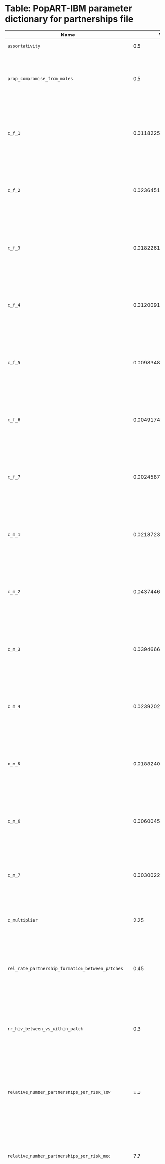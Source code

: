 # Table: PopART-IBM parameter dictionary for partnerships file 
| Name | Value | Description | File | Source | 
|  ---- | ---- | ---- | ---- | ---- |
| `assortativity` | 0.5 | Risk assortativity | partnerships | - |
| `prop_compromise_from_males` | 0.5 | theta, the proportion of compromise in number of sexual partners from males | partnerships | - |
| `c_f_1` | 0.011822581 | Within-community annual partnership formation rates for women in age group 14-17 | partnerships | - |
| `c_f_2` | 0.023645162 | Within-community annual partnership formation rates for women in age group 18-22 | partnerships | - |
| `c_f_3` | 0.018226193 | Within-community annual partnership formation rates for women in age group 23-30 | partnerships | - |
| `c_f_4` | 0.012009144 | Within-community annual partnership formation rates for women in age group 31-40 | partnerships | - |
| `c_f_5` | 0.009834833000000001 | Within-community annual partnership formation rates for women in age group 41-50 | partnerships | - |
| `c_f_6` | 0.004917416 | Within-community annual partnership formation rates for women in age group 51-60 | partnerships | - |
| `c_f_7` | 0.002458708 | Within-community annual partnership formation rates for women in age group 61+ | partnerships | - |
| `c_m_1` | 0.021872336000000003 | Within-community annual partnership formation rates for men in age group 14-17 | partnerships | - |
| `c_m_2` | 0.043744672000000005 | Within-community annual partnership formation rates for men in age group 18-22 | partnerships | - |
| `c_m_3` | 0.039466657 | Within-community annual partnership formation rates for men in age group 23-30 | partnerships | - |
| `c_m_4` | 0.023920296 | Within-community annual partnership formation rates for men in age group 31-40 | partnerships | - |
| `c_m_5` | 0.018824023 | Within-community annual partnership formation rates for men in age group 41-50 | partnerships | - |
| `c_m_6` | 0.006004572 | Within-community annual partnership formation rates for men in age group 51-60 | partnerships | - |
| `c_m_7` | 0.003002286 | Within-community annual partnership formation rates for men in age group 61+ | partnerships | - |
| `c_multiplier` | 2.25 | Multiplier to  for mis-reporting of number of sexual partners | partnerships | - |
| `rel_rate_partnership_formation_between_patches` | 0.45 | Relative rate of formation of partnerships between patches compared to within patches | partnerships | - |
| `rr_hiv_between_vs_within_patch` | 0.3 | Relative HIV transmission risk for partnerships between patches, compared to partnerships within same patch | partnerships | - |
| `relative_number_partnerships_per_risk_low` | 1.0 | Relative number of partnerships for low activity level group (compared to low activity level group) | partnerships | - |
| `relative_number_partnerships_per_risk_med` | 7.7 | Relative number of partnerships for medium activity level group (compared to low activity level group) | partnerships | - |
| `relative_number_partnerships_per_risk_high` | 18.6 | Relative number of partnerships for high activity level group (compared to low activity level group) | partnerships | - |
| `p_age_m_1_1` | 0.935028249 | Age mixing matrix for men | partnerships | - |
| `p_age_m_1_2` | 1.0 | - | partnerships | - |
| `p_age_m_1_3` | 0.0 | - | partnerships | - |
| `p_age_m_1_4` | 0.0 | - | partnerships | - |
| `p_age_m_1_5` | 0.0 | - | partnerships | - |
| `p_age_m_1_6` | 0.0 | - | partnerships | - |
| `p_age_m_1_7` | 0.0 | - | partnerships | - |
| `p_age_m_2_1` | 0.26859504100000003 | - | partnerships | - |
| `p_age_m_2_2` | 0.935028249 | - | partnerships | - |
| `p_age_m_2_3` | 1.0 | - | partnerships | - |
| `p_age_m_2_4` | 0.0 | - | partnerships | - |
| `p_age_m_2_5` | 0.0 | - | partnerships | - |
| `p_age_m_2_6` | 0.0 | - | partnerships | - |
| `p_age_m_2_7` | 0.0 | - | partnerships | - |
| `p_age_m_3_1` | 0.057416268 | - | partnerships | - |
| `p_age_m_3_2` | 0.640862944 | - | partnerships | - |
| `p_age_m_3_3` | 0.9434628979999999 | - | partnerships | - |
| `p_age_m_3_4` | 0.875 | - | partnerships | - |
| `p_age_m_3_5` | 1.0 | - | partnerships | - |
| `p_age_m_3_6` | 0.0 | - | partnerships | - |
| `p_age_m_3_7` | 0.0 | - | partnerships | - |
| `p_age_m_4_1` | 0.012030075 | - | partnerships | - |
| `p_age_m_4_2` | 0.112633181 | - | partnerships | - |
| `p_age_m_4_3` | 0.615780446 | - | partnerships | - |
| `p_age_m_4_4` | 0.9776785709999999 | - | partnerships | - |
| `p_age_m_4_5` | 1.0 | - | partnerships | - |
| `p_age_m_4_6` | 0.0 | - | partnerships | - |
| `p_age_m_4_7` | 0.0 | - | partnerships | - |
| `p_age_m_5_1` | 0.0 | - | partnerships | - |
| `p_age_m_5_2` | 0.023972603 | - | partnerships | - |
| `p_age_m_5_3` | 0.09473684199999999 | - | partnerships | - |
| `p_age_m_5_4` | 0.713178295 | - | partnerships | - |
| `p_age_m_5_5` | 0.932432432 | - | partnerships | - |
| `p_age_m_5_6` | 0.8 | - | partnerships | - |
| `p_age_m_5_7` | 1.0 | - | partnerships | - |
| `p_age_m_6_1` | 0.0 | - | partnerships | - |
| `p_age_m_6_2` | 0.0 | - | partnerships | - |
| `p_age_m_6_3` | 0.023972603 | - | partnerships | - |
| `p_age_m_6_4` | 0.09473684199999999 | - | partnerships | - |
| `p_age_m_6_5` | 0.713178295 | - | partnerships | - |
| `p_age_m_6_6` | 0.932432432 | - | partnerships | - |
| `p_age_m_6_7` | 1.0 | - | partnerships | - |
| `p_age_m_7_1` | 0.0 | - | partnerships | - |
| `p_age_m_7_2` | 0.0 | - | partnerships | - |
| `p_age_m_7_3` | 0.0 | - | partnerships | - |
| `p_age_m_7_4` | 0.023972603 | - | partnerships | - |
| `p_age_m_7_5` | 0.09473684199999999 | - | partnerships | - |
| `p_age_m_7_6` | 0.713178295 | - | partnerships | - |
| `p_age_m_7_7` | 1.0 | - | partnerships | - |
| `p_age_f_1_1` | 0.113636364 | Age mixing matrix for women | partnerships | - |
| `p_age_f_1_2` | 0.778329198 | - | partnerships | - |
| `p_age_f_1_3` | 0.891791045 | - | partnerships | - |
| `p_age_f_1_4` | 0.931034483 | - | partnerships | - |
| `p_age_f_1_5` | 1.0 | - | partnerships | - |
| `p_age_f_1_6` | 0.0 | - | partnerships | - |
| `p_age_f_1_7` | 0.0 | - | partnerships | - |
| `p_age_f_2_1` | 0.0036523009999999997 | - | partnerships | - |
| `p_age_f_2_2` | 0.113636364 | - | partnerships | - |
| `p_age_f_2_3` | 0.778329198 | - | partnerships | - |
| `p_age_f_2_4` | 0.891791045 | - | partnerships | - |
| `p_age_f_2_5` | 0.931034483 | - | partnerships | - |
| `p_age_f_2_6` | 1.0 | - | partnerships | - |
| `p_age_f_2_7` | 0.0 | - | partnerships | - |
| `p_age_f_3_1` | 0.001697073 | - | partnerships | - |
| `p_age_f_3_2` | 0.005949851 | - | partnerships | - |
| `p_age_f_3_3` | 0.27746900399999996 | - | partnerships | - |
| `p_age_f_3_4` | 0.889349112 | - | partnerships | - |
| `p_age_f_3_5` | 0.930481283 | - | partnerships | - |
| `p_age_f_3_6` | 0.7692307690000001 | - | partnerships | - |
| `p_age_f_3_7` | 1.0 | - | partnerships | - |
| `p_age_f_4_1` | 0.001708672 | - | partnerships | - |
| `p_age_f_4_2` | 0.002139495 | - | partnerships | - |
| `p_age_f_4_3` | 0.00728988 | - | partnerships | - |
| `p_age_f_4_4` | 0.432829374 | - | partnerships | - |
| `p_age_f_4_5` | 0.8979436409999999 | - | partnerships | - |
| `p_age_f_4_6` | 0.9104477609999999 | - | partnerships | - |
| `p_age_f_4_7` | 1.0 | - | partnerships | - |
| `p_age_f_5_1` | 0.0027662520000000003 | - | partnerships | - |
| `p_age_f_5_2` | 0.002773925 | - | partnerships | - |
| `p_age_f_5_3` | 0.0 | - | partnerships | - |
| `p_age_f_5_4` | 0.015299026 | - | partnerships | - |
| `p_age_f_5_5` | 0.535310734 | - | partnerships | - |
| `p_age_f_5_6` | 0.8632218840000001 | - | partnerships | - |
| `p_age_f_5_7` | 1.0 | - | partnerships | - |
| `p_age_f_6_1` | 0.0 | - | partnerships | - |
| `p_age_f_6_2` | 0.0027662520000000003 | - | partnerships | - |
| `p_age_f_6_3` | 0.002773925 | - | partnerships | - |
| `p_age_f_6_4` | 0.0 | - | partnerships | - |
| `p_age_f_6_5` | 0.015299026 | - | partnerships | - |
| `p_age_f_6_6` | 0.535310734 | - | partnerships | - |
| `p_age_f_6_7` | 1.0 | - | partnerships | - |
| `p_age_f_7_1` | 0.0 | - | partnerships | - |
| `p_age_f_7_2` | 0.0 | - | partnerships | - |
| `p_age_f_7_3` | 0.0027662520000000003 | - | partnerships | - |
| `p_age_f_7_4` | 0.002773925 | - | partnerships | - |
| `p_age_f_7_5` | 0.0 | - | partnerships | - |
| `p_age_f_7_6` | 0.015299026 | - | partnerships | - |
| `p_age_f_7_7` | 1.0 | - | partnerships | - |
| `max_n_part_noage_low` | 1.0 | Maximum number of concurrent partners for individuals in low activity level | partnerships | - |
| `max_n_part_noage_med` | 3.0 | Maximum number of concurrent partners for individuals in medium activity level | partnerships | - |
| `max_n_part_noage_high` | 10.0 | Maximum number of concurrent partners for individuals in high activity level | partnerships | - |
| `breakup_scale_lambda_low_within_patch` | 13.7 | Mean duration (in years) of low activity level partnerships | partnerships | - |
| `breakup_scale_lambda_med_within_patch` | 6.9 | Mean duration (in years) of medium activity level partnerships | partnerships | - |
| `breakup_scale_lambda_high_within_patch` | 4.4 | Mean duration (in years) of high activity level partnerships | partnerships | - |
| `breakup_shape_k_low` | 1.0 | Weibull scale factor chosen to be 1 so that duration of low activity level partnerships is exponential | partnerships | - |
| `breakup_shape_k_med` | 1.0 | Weibull scale factor chosen to be 1 so that duration of medium activity level partnerships is exponential | partnerships | - |
| `breakup_shape_k_high` | 1.0 | Weibull scale factor chosen to be 1 so that duration of high activity level partnerships is exponential | partnerships | - |
| `breakup_scale_multiplier_overall` | 1.5 | Multiplier scaling duration of all partnerships | partnerships | - |
| `breakup_scale_multiplier_between_vs_within_patch` | 0.4 | Multiplier scaling duration of partnerships between patches compared to within patches | partnerships | - |